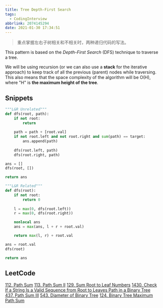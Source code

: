 ```yaml
---
title: Tree Depth-First Search
tags:
  - CodingInterview
abbrlink: 2074145294
date: 2021-01-30 17:34:51
---
```

> 重点掌握左右子树相关和不相关时，两种递归代码的写法。

This pattern is based on the _Depth-First Search_ (DFS) technique to traverse a tree.

We will be using recursion (or we can also use a **stack** for the iterative approach) to keep track of all the previous (parent) nodes while traversing. This also means that the space complexity of the algorithm will be O(H), where "H" is **the maximum height of the tree**.

## Snippets
```python
"""L&R Unrelated"""
def dfs(root, path):
    if not root:
        return
    
    path = path + [root.val]
    if not root.left and not root.right and sum(path) == target:
        ans.append(path)
    
    dfs(root.left, path)
    dfs(root.right, path)

ans = []
dfs(root, [])

return ans
```
```python
"""L&R Related"""
def dfs(root):
    if not root:
        return 0
    
    l = max(0, dfs(root.left))
    r = max(0, dfs(root.right))

    nonlocal ans
    ans = max(ans, l + r + root.val)

    return max(l, r) + root.val

ans = root.val
dfs(root)

return ans
```

## LeetCode
[112. Path Sum](https://leetcode.com/problems/path-sum/)
[113. Path Sum II](https://leetcode.com/problems/path-sum-ii/)
[129. Sum Root to Leaf Numbers](https://leetcode.com/problems/sum-root-to-leaf-numbers/)
[1430. Check If a String Is a Valid Sequence from Root to Leaves Path in a Binary Tree](https://leetcode.com/problems/check-if-a-string-is-a-valid-sequence-from-root-to-leaves-path-in-a-binary-tree/)
[437. Path Sum III](https://leetcode.com/problems/path-sum-iii/)
[543. Diameter of Binary Tree](https://leetcode.com/problems/diameter-of-binary-tree/)
[124. Binary Tree Maximum Path Sum](https://leetcode.com/problems/binary-tree-maximum-path-sum/)
